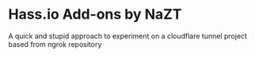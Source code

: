 # Hass.io Add-ons by NaZT

A quick and stupid approach to experiment on a cloudflare tunnel project based from ngrok repository
